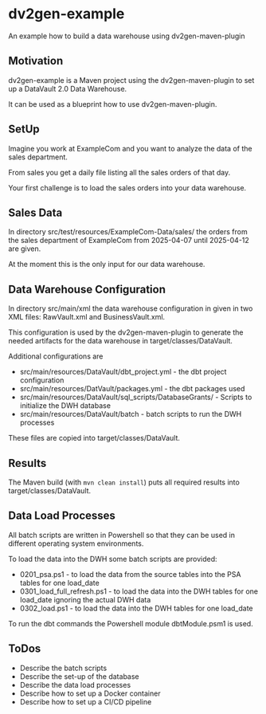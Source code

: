 # dv2gen-example
An example how to build a data warehouse using dv2gen-maven-plugin

## Motivation
dv2gen-example is a Maven project using the dv2gen-maven-plugin to 
set up a DataVault 2.0 Data Warehouse.

It can be used as a blueprint how to use dv2gen-maven-plugin.

## SetUp
Imagine you work at ExampleCom and you want to analyze the data of the sales department.

From sales you get a daily file listing all the sales orders of that day.

Your first challenge is to load the sales orders into your data warehouse.

## Sales Data
In directory src/test/resources/ExampleCom-Data/sales/ the orders from the sales department of ExampleCom 
from 2025-04-07 until 2025-04-12 are given.

At the moment this is the only input for our data warehouse.

## Data Warehouse Configuration
In directory src/main/xml the data warehouse configuration in given in two XML files: RawVault.xml and BusinessVault.xml.

This configuration is used by the dv2gen-maven-plugin to generate the needed artifacts for the data warehouse
in target/classes/DataVault.

Additional configurations are 
* src/main/resources/DataVault/dbt_project.yml - the dbt project configuration
* src/main/resources/DatVault/packages.yml - the dbt packages used
* src/main/resources/DataVault/sql_scripts/DatabaseGrants/ - Scripts to initialize the DWH database
* src/main/resources/DataVault/batch - batch scripts to run the DWH processes

These files are copied into target/classes/DataVault.

## Results
The Maven build (with `mvn clean install`) puts all required results into target/classes/DataVault.

## Data Load Processes
All batch scripts are written in Powershell so that they can be used in different operating system environments. 

To load the data into the DWH some batch scripts are provided:
* 0201_psa.ps1 - to load the data from the source tables into the PSA tables for one load_date
* 0301_load_full_refresh.ps1 - to load the data into the DWH tables for one load_date ignoring the actual DWH data
* 0302_load.ps1 - to load the data into the DWH tables for one load_date

To run the dbt commands the Powershell module dbtModule.psm1 is used.

## ToDos
* Describe the batch scripts
* Describe the set-up of the database
* Describe the data load processes
* Describe how to set up a Docker container
* Describe how to set up a CI/CD pipeline


 